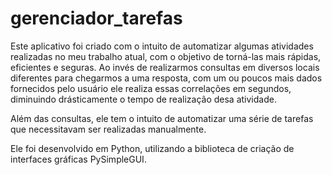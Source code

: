 # gerenciador_tarefas

Este aplicativo foi criado com o intuito de automatizar algumas atividades realizadas no meu trabalho atual, com o objetivo de torná-las mais rápidas, eficientes e seguras.
Ao invés de realizarmos consultas em diversos locais diferentes para chegarmos a uma resposta, com um ou poucos mais dados fornecidos pelo usuário ele realiza essas correlações
em segundos, diminuindo drásticamente o tempo de realização desa atividade.

Além das consultas, ele tem o intuito de automatizar uma série de tarefas que necessitavam ser realizadas manualmente.

Ele foi desenvolvido em Python, utilizando a biblioteca de criação de interfaces gráficas PySimpleGUI.

